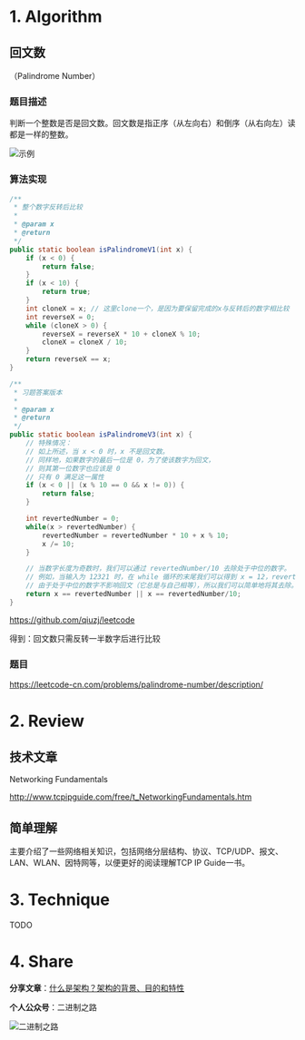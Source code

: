 # 1. Algorithm

## 回文数

（Palindrome Number）

### 题目描述

判断一个整数是否是回文数。回文数是指正序（从左向右）和倒序（从右向左）读都是一样的整数。

![示例](https://note.youdao.com/yws/public/resource/c590ee50585156111cc240ca1943cebf/xmlnote/5D422CDCEB54491BBD861EC6BFC01F15/81705)

### 算法实现

```java
/**
 * 整个数字反转后比较
 * 
 * @param x
 * @return
 */
public static boolean isPalindromeV1(int x) {
	if (x < 0) {
		return false;
	}
	if (x < 10) {
		return true;
	}
	int cloneX = x; // 这里clone一个，是因为要保留完成的x与反转后的数字相比较
	int reverseX = 0;
	while (cloneX > 0) {
		reverseX = reverseX * 10 + cloneX % 10;
		cloneX = cloneX / 10;
	}
	return reverseX == x;
}

/**
 * 习题答案版本
 * 
 * @param x
 * @return
 */
public static boolean isPalindromeV3(int x) {
    // 特殊情况：
    // 如上所述，当 x < 0 时，x 不是回文数。
    // 同样地，如果数字的最后一位是 0，为了使该数字为回文，
    // 则其第一位数字也应该是 0
    // 只有 0 满足这一属性
    if (x < 0 || (x % 10 == 0 && x != 0)) {
        return false;
    }

    int revertedNumber = 0;
    while(x > revertedNumber) {
        revertedNumber = revertedNumber * 10 + x % 10;
        x /= 10;
    }

    // 当数字长度为奇数时，我们可以通过 revertedNumber/10 去除处于中位的数字。
    // 例如，当输入为 12321 时，在 while 循环的末尾我们可以得到 x = 12，revertedNumber = 123，
    // 由于处于中位的数字不影响回文（它总是与自己相等），所以我们可以简单地将其去除。
    return x == revertedNumber || x == revertedNumber/10;
}
```

https://github.com/qiuzj/leetcode

得到：回文数只需反转一半数字后进行比较

### 题目

https://leetcode-cn.com/problems/palindrome-number/description/


# 2. Review

## 技术文章

Networking Fundamentals

http://www.tcpipguide.com/free/t_NetworkingFundamentals.htm

## 简单理解

主要介绍了一些网络相关知识，包括网络分层结构、协议、TCP/UDP、报文、LAN、WLAN、因特网等，以便更好的阅读理解TCP IP Guide一书。

# 3. Technique

TODO

# 4. Share

**分享文章**：[什么是架构？架构的背景、目的和特性](https://mp.weixin.qq.com/s/e8IuV3ZLGYkOp-mrHcD6UQ)

**个人公众号**：二进制之路

![二进制之路](https://note.youdao.com/yws/public/resource/c590ee50585156111cc240ca1943cebf/xmlnote/021950D7D8FC4A8E91B08CDBD68547F2/80591)


